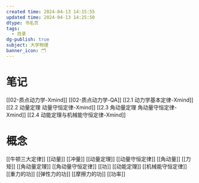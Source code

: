 ```yaml
---
created time: 2024-04-13 14:15:55
updated time: 2024-04-13 14:25:50
dtype: 书名页
tags:
  - 目录
dg-publish: true
subject: 大学物理
banner_icon: 🗂️
---
```


# 笔记
[[02-质点动力学-Xmind]]
[[02-质点动力学-QA]]
[[2.1 动力学基本定律-Xmind]]
[[2.2 动量定理 动量守恒定律-Xmind]]
[[2.3 角动量定理 角动量守恒定律-Xmind]]
[[2.4 动能定理与机械能守恒定律-Xmind]]

# 概念
[[牛顿三大定律]]
[[动量]]
[[冲量]]
[[动量定理]]
[[动量守恒定律]]
[[角动量]]
[[力矩]]
[[角动量定理]]
[[角动量守恒定律]]
[[功]]
[[动能定理]]
[[机械能守恒定律]]
[[重力的功]]
[[弹性力的功]]
[[摩擦力的功]]
[[功率]]

